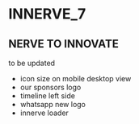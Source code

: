 # INNERVE_7

## NERVE TO INNOVATE

to be updated
- icon size on mobile desktop view
- our sponsors logo
- timeline left side
- whatsapp new logo
- innerve loader
